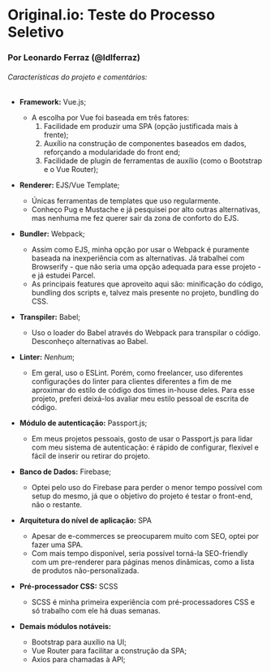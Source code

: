 # Original.io: Teste do Processo Seletivo
### Por Leonardo Ferraz (@ldlferraz)
###### Características do projeto e comentários:
  - **Framework:** Vue.js;
    - A escolha por Vue foi baseada em três fatores: 
      1. Facilidade em produzir uma SPA (opção justificada mais à frente); 
      2. Auxílio na construção de componentes baseados em dados, reforçando a modularidade do front end;
      3. Facilidade de plugin de ferramentas de auxílio (como o Bootstrap e o Vue Router);
  - **Renderer:** EJS/Vue Template;
    - Únicas ferramentas de templates que uso regularmente.
    - Conheço Pug e Mustache e já pesquisei por alto outras alternativas, mas nenhuma me fez querer sair da zona de conforto do EJS.
  - **Bundler:** Webpack;
    - Assim como EJS, minha opção por usar o Webpack é puramente baseada na inexperiência com as alternativas. Já trabalhei com Browserify - que não seria uma opção adequada para esse projeto - e já estudei Parcel.
    - As principais features que aproveito aqui são: minificação do código, bundling dos scripts e, talvez mais presente no projeto, bundling do CSS.

  - **Transpiler:** Babel;
    - Uso o loader do Babel através do Webpack para transpilar o código. Desconheço alternativas ao Babel.

  - **Linter:** _Nenhum_;
    - Em geral, uso o ESLint. Porém, como freelancer, uso diferentes configurações do linter para clientes diferentes a fim de me aproximar do estilo de código dos times in-house deles. Para esse projeto, preferi deixá-los avaliar meu estilo pessoal de escrita de código.

  - **Módulo de autenticação:** Passport.js;
    - Em meus projetos pessoais, gosto de usar o Passport.js para lidar com meu sistema de autenticação: é rápido de configurar, flexível e fácil de inserir ou retirar do projeto.

  - **Banco de Dados:** Firebase;
    - Optei pelo uso do Firebase para perder o menor tempo possível com setup do mesmo, já que o objetivo do projeto é testar o front-end, não o restante.

  - **Arquitetura do nível de aplicação:** SPA
    - Apesar de e-commerces se preocuparem muito com SEO, optei por fazer uma SPA. 
    - Com mais tempo disponível, seria possível torná-la SEO-friendly com um pre-renderer para páginas menos dinâmicas, como a lista de produtos não-personalizada.

  - **Pré-processador CSS:** SCSS
    - SCSS é minha primeira experiência com pré-processadores CSS e só trabalho com ele há duas semanas.

  - **Demais módulos notáveis:**
    - Bootstrap para auxílio na UI;
    - Vue Router para facilitar a construção da SPA;
    - Axios para chamadas à API;
